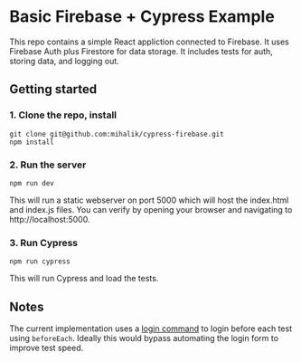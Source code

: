 # Basic Firebase + Cypress Example

This repo contains a simple React appliction connected to Firebase. It uses Firebase Auth plus Firestore for data storage. It includes tests for auth, storing data, and logging out.

## Getting started

### 1. Clone the repo, install

```
git clone git@github.com:mihalik/cypress-firebase.git
npm install
```

### 2. Run the server

`npm run dev`

This will run a static webserver on port 5000 which will host the index.html and index.js files. You can verify by opening your browser and navigating to http://localhost:5000.

### 3. Run Cypress

`npm run cypress`

This will run Cypress and load the tests.

## Notes

The current implementation uses a [login command](./cypress/support/commands.js) to login before each test using `beforeEach`. Ideally this would bypass automating the login form to improve test speed.
